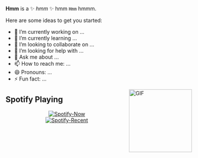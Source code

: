**Hmm** is a ✨ _hmm_ ✨ hmm `Hmm` hmmm.

Here are some ideas to get you started:

- 🔭 I’m currently working on ...
- 🌱 I’m currently learning ...
- 👯 I’m looking to collaborate on ...
- 🤔 I’m looking for help with ...
- 💬 Ask me about ...
- 📫 How to reach me: ...
- 😄 Pronouns: ...
- ⚡ Fun fact: ...

<img align="right" alt="GIF" height="170px" src="https://media.giphy.com/media/J5B1Y8QZnzXXbLQIBu/giphy.gif" />

## Spotify Playing
<p align="center">
  <a href="https://spotify-github-profile.vercel.app/api/view?uid=falla_vall&redirect=true" > <img src="https://spotify-github-profile.vercel.app/api/view?uid=falla_vall&cover_image=true&theme=novatorem" alt="Spotify-Now" /></a><br>
  <a href="https://www.last.fm/user/falla_vall" > <img src="https://spotify-recently-played-readme.vercel.app/api?user=falla_vall&width=400" alt="Spotify-Recent" /></a>
</p>
